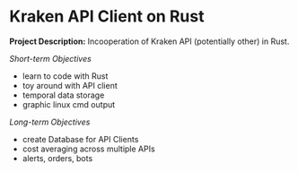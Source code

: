 # Kraken API Client on Rust 

**Project Description:**
 Incooperation of Kraken API (potentially other) in Rust.

*Short-term Objectives*
* learn to code with Rust
* toy around with API client 
* temporal data storage
* graphic linux cmd output

*Long-term Objectives*
* create Database for API Clients
* cost averaging across multiple APIs
* alerts, orders, bots
